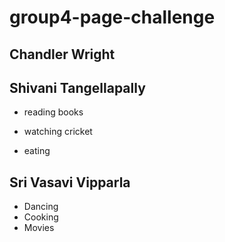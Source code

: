 # group4-page-challenge


## Chandler Wright 






## Shivani Tangellapally

 * reading books
 
 * watching cricket
 
 * eating
 






## Sri Vasavi Vipparla

* Dancing
* Cooking
* Movies
